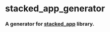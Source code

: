 # stacked_app_generator

### A generator for [stacked_app](https://pub.dev/packages/stacked_app) library.
